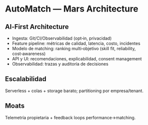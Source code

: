 # AutoMatch — Mars Architecture

## AI‑First Architecture
- Ingesta: Git/CI/Observabilidad (opt‑in, privacidad)
- Feature pipeline: métricas de calidad, latencia, costo, incidentes
- Modelo de matching: ranking multi‑objetivo (skill fit, reliability, cost‑awareness)
- API y UI: recomendaciones, explicabilidad, consent management
- Observabilidad: trazas y auditoría de decisiones

## Escalabilidad
Serverless + colas + storage barato; partitioning por empresa/tenant.

## Moats
Telemetría propietaria + feedback loops performance→matching.
